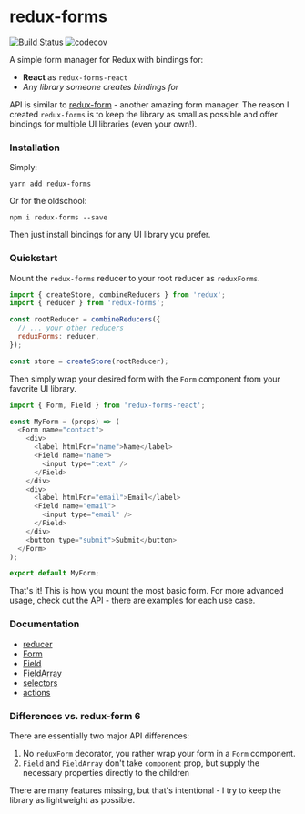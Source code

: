 # redux-forms

[![Build Status](https://travis-ci.org/oreqizer/redux-forms.svg?branch=master)](https://travis-ci.org/oreqizer/redux-forms)
[![codecov](https://codecov.io/gh/oreqizer/redux-forms/branch/master/graph/badge.svg)](https://codecov.io/gh/oreqizer/redux-forms)

A simple form manager for Redux with bindings for:

* **React** as `redux-forms-react`
* _Any library someone creates bindings for_

API is similar to [redux-form](https://github.com/erikras/redux-form) - another amazing form manager. The reason I created `redux-forms` is to keep the library as small as possible and offer bindings for multiple UI libraries (even your own!).

### Installation

Simply:

`yarn add redux-forms`

Or for the oldschool:

`npm i redux-forms --save`

Then just install bindings for any UI library you prefer.

### Quickstart

Mount the `redux-forms` reducer to your root reducer as `reduxForms`.

```js
import { createStore, combineReducers } from 'redux';
import { reducer } from 'redux-forms';

const rootReducer = combineReducers({
  // ... your other reducers
  reduxForms: reducer,
});

const store = createStore(rootReducer);
```

Then simply wrap your desired form with the `Form` component from your favorite UI library.

```js
import { Form, Field } from 'redux-forms-react';

const MyForm = (props) => (
  <Form name="contact">
    <div>
      <label htmlFor="name">Name</label>
      <Field name="name">
        <input type="text" />
      </Field>
    </div>
    <div>
      <label htmlFor="email">Email</label>
      <Field name="email">
        <input type="email" />
      </Field>
    </div>
    <button type="submit">Submit</button>
  </Form>
);

export default MyForm;
```

That's it! This is how you mount the most basic form. For more advanced usage, check out the API - there are examples for each use case.

### Documentation

* [reducer](https://oreqizer.gitbooks.io/redux-forms/content/reducer.html)
* [Form](https://oreqizer.gitbooks.io/redux-forms/content/form.html)
* [Field](https://oreqizer.gitbooks.io/redux-forms/content/field.html)
* [FieldArray](https://oreqizer.gitbooks.io/redux-forms/content/fieldarray.html)
* [selectors](https://oreqizer.gitbooks.io/redux-forms/content/selectors.html)
* [actions](https://oreqizer.gitbooks.io/redux-forms/content/actions.html)

### Differences vs. redux-form 6

There are essentially two major API differences:

1. No `reduxForm` decorator, you rather wrap your form in a `Form` component.
2. `Field` and `FieldArray` don't take `component` prop, but supply the necessary properties 
directly to the children

There are many features missing, but that's intentional - I try to keep the library as 
lightweight as possible.
